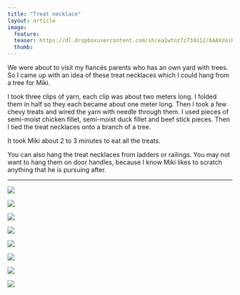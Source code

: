 ```yaml
---
title: "Treat necklace"
layout: article
image:
  feature:
  teaser: https://dl.dropboxusercontent.com/sh/ea1wtnz7z734o12/AAAXzeiRFfnPq3IiZVOFTSdya/aktivointi/herkkuhelmet/DSC41292-245px.jpg
  thumb:
---
```


We were about to visit my fiancés parents who has an own yard with trees. So I came up with an idea of these treat necklaces which I could hang from a tree for Miki.

I took three clips of yarn, each clip was about two meters long. I folded them in half so they each became about one meter long. Then I took a few chevy treats and wired the yarn with needle through them. I used pieces of semi-moist chicken fillet, semi-moist duck fillet and beef stick pieces. Then I tied the treat necklaces onto a branch of a tree.

It took Miki about 2 to 3 minutes to eat all the treats.

You can also hang the treat necklaces from ladders or railings. You may not want to hang them on door handles, because I know Miki likes to scratch anything that he is pursuing after.

---

[![](https://dl.dropboxusercontent.com/sh/ea1wtnz7z734o12/AAD3So36bXzcdk21L1EBe8uBa/aktivointi/herkkuhelmet/DSC41330-800px.jpg)](https://dl.dropboxusercontent.com/sh/ea1wtnz7z734o12/AACVH7IhQS5cwm37FPqtT10ka/aktivointi/herkkuhelmet/DSC41330.jpg)

[![](https://dl.dropboxusercontent.com/sh/ea1wtnz7z734o12/AAC7pWkGydHf7NOiPes8yYBca/aktivointi/herkkuhelmet/DSC41337-800px.jpg)](https://dl.dropboxusercontent.com/sh/ea1wtnz7z734o12/AAB7ysDt4FaPIXxhoUoVNDFRa/aktivointi/herkkuhelmet/DSC41337.jpg)

[![](https://dl.dropboxusercontent.com/sh/ea1wtnz7z734o12/AAC30tjtV1sc92vKwwLH5bM4a/aktivointi/herkkuhelmet/DSC41307-800px.jpg)](https://dl.dropboxusercontent.com/sh/ea1wtnz7z734o12/AAD1odUjP-sFP_kNwlXAGWi7a/aktivointi/herkkuhelmet/DSC41307.jpg)

[![](https://dl.dropboxusercontent.com/sh/ea1wtnz7z734o12/AACb-KiJBhXN2xRTdAh0ArxPa/aktivointi/herkkuhelmet/DSC41304-800px.jpg)](https://dl.dropboxusercontent.com/sh/ea1wtnz7z734o12/AACMqnnZE0EMKTwnADAlxlvMa/aktivointi/herkkuhelmet/DSC41304.jpg)

[![](https://dl.dropboxusercontent.com/sh/ea1wtnz7z734o12/AAARVsdgoA2qDDR_xUsL4Z28a/aktivointi/herkkuhelmet/DSC41300-800px.jpg)](https://dl.dropboxusercontent.com/sh/ea1wtnz7z734o12/AAC5MC0s8LjtLbhgzWOwuZYZa/aktivointi/herkkuhelmet/DSC41300.jpg)

[![](https://dl.dropboxusercontent.com/sh/ea1wtnz7z734o12/AABBb4dQ35kR_5PF3FbejD9Ua/aktivointi/herkkuhelmet/DSC41328-800px.jpg)](https://dl.dropboxusercontent.com/sh/ea1wtnz7z734o12/AACXv1ji3hg9F2yeU07petIYa/aktivointi/herkkuhelmet/DSC41328.jpg)

[![](https://dl.dropboxusercontent.com/sh/ea1wtnz7z734o12/AABqBmdySP0mm10CB-DHsXkua/aktivointi/herkkuhelmet/DSC41292-800px.jpg)](https://dl.dropboxusercontent.com/sh/ea1wtnz7z734o12/AABohBSgqLBt_QSw5OrNUFIYa/aktivointi/herkkuhelmet/DSC41292.jpg)

[![](https://dl.dropboxusercontent.com/sh/ea1wtnz7z734o12/AABv4K41qWdd2NxEcVymIj55a/aktivointi/herkkuhelmet/DSC41280-800px.jpg)](https://dl.dropboxusercontent.com/sh/ea1wtnz7z734o12/AAAz6nSa3dAnq4Pam7CJR-QKa/aktivointi/herkkuhelmet/DSC41280.jpg)

